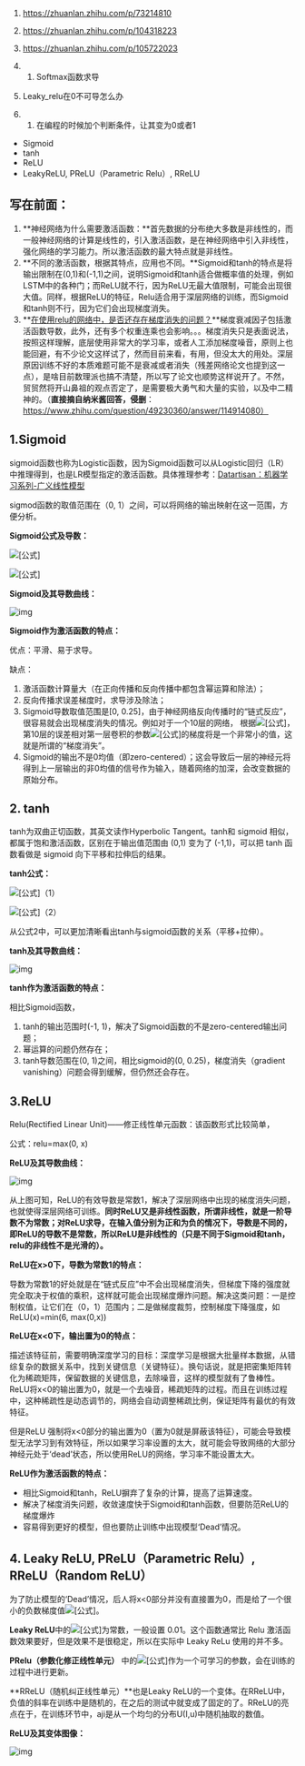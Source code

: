 1. https://zhuanlan.zhihu.com/p/73214810

2. https://zhuanlan.zhihu.com/p/104318223

3. https://zhuanlan.zhihu.com/p/105722023

4. 1. Softmax函数求导

5. Leaky_relu在0不可导怎么办

6. 1. 在编程的时候加个判断条件，让其变为0或者1

- Sigmoid
- tanh
- ReLU
- LeakyReLU, PReLU（Parametric Relu）, RReLU

## 写在前面：

1. **神经网络为什么需要激活函数：**首先数据的分布绝大多数是非线性的，而一般神经网络的计算是线性的，引入激活函数，是在神经网络中引入非线性，强化网络的学习能力。所以激活函数的最大特点就是非线性。
2. **不同的激活函数，根据其特点，应用也不同。**Sigmoid和tanh的特点是将输出限制在(0,1)和(-1,1)之间，说明Sigmoid和tanh适合做概率值的处理，例如LSTM中的各种门；而ReLU就不行，因为ReLU无最大值限制，可能会出现很大值。同样，根据ReLU的特征，Relu适合用于深层网络的训练，而Sigmoid和tanh则不行，因为它们会出现梯度消失。
3. **[在使用relu的网络中，是否还存在梯度消失的问题？](https://www.zhihu.com/question/49230360/answer/114914080)**梯度衰减因子包括激活函数导数，此外，还有多个权重连乘也会影响。。。梯度消失只是表面说法，按照这样理解，底层使用非常大的学习率，或者人工添加梯度噪音，原则上也能回避，有不少论文这样试了，然而目前来看，有用，但没太大的用处。深层原因训练不好的本质难题可能不是衰减或者消失（残差网络论文也提到这一点），是啥目前数理派也搞不清楚，所以写了论文也顺势这样说开了。不然，贸贸然将开山鼻祖的观点否定了，是需要极大勇气和大量的实验，以及中二精神的。（**直接摘自纳米酱回答，侵删**：https://www.zhihu.com/question/49230360/answer/114914080）

## 1.Sigmoid

sigmoid函数也称为Logistic函数，因为Sigmoid函数可以从Logistic回归（LR）中推理得到，也是LR模型指定的激活函数。具体推理参考：[Datartisan：机器学习系列-广义线性模型](https://zhuanlan.zhihu.com/p/24967776)

sigmod函数的取值范围在（0, 1）之间，可以将网络的输出映射在这一范围，方便分析。

**Sigmoid公式及导数：**

![[公式]](https://www.zhihu.com/equation?tex=%5Csigma%28z%29%3D%5Cfrac%7B1%7D%7B1%2Be%5E%7B-z%7D%7D)

![[公式]](https://www.zhihu.com/equation?tex=%5Csigma%5E%7B%E2%80%B2%7D%28z%29%3D%5Cfrac%7B0-1%C2%B7%28-e%5E%7B-z%7D%29%7D%7B%281%2Be%5E%7B-z%7D%29%5E%7B2%7D%7D%3D%5Cfrac%7Be%5E%7B-z%7D%7D%7B%281%2Be%5E%7B-z%7D%29%5E%7B2%7D%7D%3D%5Cfrac%7Be%5E%7B-z%7D%7D%7B%281%2Be%5E%7B-z%7D%29%7D%C2%B7%5Cfrac%7B1%7D%7B%281%2Be%5E%7B-z%7D%29%7D%3D%5Cfrac%7B1%2Be%5E%7B-z%7D-1%7D%7B%281%2Be%5E%7B-z%7D%29%7D%C2%B7%5Csigma%28z%29%3D%281-%5Csigma%28z%29%29%C2%B7%5Csigma%28z%29)

**Sigmoid及其导数曲线：**

![img](https://pic2.zhimg.com/80/v2-595feb9c4660fdee432dcd30b8256735_720w.jpg)

**Sigmoid作为激活函数的特点：**

优点：平滑、易于求导。

缺点：

1. 激活函数计算量大（在正向传播和反向传播中都包含幂运算和除法）；
2. 反向传播求误差梯度时，求导涉及除法；
3. Sigmoid导数取值范围是[0, 0.25]，由于神经网络反向传播时的“链式反应”，很容易就会出现梯度消失的情况。例如对于一个10层的网络， 根据![[公式]](https://www.zhihu.com/equation?tex=0.25%5E%7B10%7D%5Capprox0.000000954)，第10层的误差相对第一层卷积的参数![[公式]](https://www.zhihu.com/equation?tex=W_1)的梯度将是一个非常小的值，这就是所谓的“梯度消失”。
4. Sigmoid的输出不是0均值（即zero-centered）；这会导致后一层的神经元将得到上一层输出的非0均值的信号作为输入，随着网络的加深，会改变数据的原始分布。

## 2. tanh

tanh为双曲正切函数，其英文读作Hyperbolic Tangent。tanh和 sigmoid 相似，都属于饱和激活函数，区别在于输出值范围由 (0,1) 变为了 (-1,1)，可以把 tanh 函数看做是 sigmoid 向下平移和拉伸后的结果。

**tanh公式：**

![[公式]](https://www.zhihu.com/equation?tex=tanh%28x%29+%3D+%5Cdfrac+%7Be%5Ex+-+e%5E%7B-x%7D%7D%7Be%5Ex+%2B+e%5E%7B-x%7D%7D+%5C%5C)（1）

![[公式]](https://www.zhihu.com/equation?tex=tanh%28x%29+%3D+%5Cdfrac+%7B2%7D%7B1+%2B+e%5E%7B-2x%7D%7D+-+1+%5C%5C)（2）

从公式2中，可以更加清晰看出tanh与sigmoid函数的关系（平移+拉伸）。

**tanh及其导数曲线：**

![img](https://pic1.zhimg.com/80/v2-ac5875cf045fbdf213b8b0ba67f10b30_720w.jpg)

**tanh作为激活函数的特点：**

相比Sigmoid函数，

1. tanh的输出范围时(-1, 1)，解决了Sigmoid函数的不是zero-centered输出问题；
2. 幂运算的问题仍然存在；
3. tanh导数范围在(0, 1)之间，相比sigmoid的(0, 0.25)，梯度消失（gradient vanishing）问题会得到缓解，但仍然还会存在。

## 3.ReLU

Relu(Rectified Linear Unit)——修正线性单元函数：该函数形式比较简单，

公式：relu=max(0, x)

**ReLU及其导数曲线：**

![img](https://pic2.zhimg.com/80/v2-da3babf705f525effbaab3bbbed7df51_720w.jpg)

从上图可知，ReLU的有效导数是常数1，解决了深层网络中出现的梯度消失问题，也就使得深层网络可训练。**同时ReLU又是非线性函数，所谓非线性，就是一阶导数不为常数；对ReLU求导，在输入值分别为正和为负的情况下，导数是不同的，即ReLU的导数不是常数，所以ReLU是非线性的（只是不同于Sigmoid和tanh，relu的非线性不是光滑的）。**

**ReLU在x>0下，导数为常数1的特点：**

导数为常数1的好处就是在“链式反应”中不会出现梯度消失，但梯度下降的强度就完全取决于权值的乘积，这样就可能会出现梯度爆炸问题。解决这类问题：一是控制权值，让它们在（0，1）范围内；二是做梯度裁剪，控制梯度下降强度，如ReLU(x)=min(6, max(0,x))

**ReLU在x<0下，输出置为0的特点：**

描述该特征前，需要明确深度学习的目标：深度学习是根据大批量样本数据，从错综复杂的数据关系中，找到关键信息（关键特征）。换句话说，就是把密集矩阵转化为稀疏矩阵，保留数据的关键信息，去除噪音，这样的模型就有了鲁棒性。ReLU将x<0的输出置为0，就是一个去噪音，稀疏矩阵的过程。而且在训练过程中，这种稀疏性是动态调节的，网络会自动调整稀疏比例，保证矩阵有最优的有效特征。

但是ReLU 强制将x<0部分的输出置为0（置为0就是屏蔽该特征），可能会导致模型无法学习到有效特征，所以如果学习率设置的太大，就可能会导致网络的大部分神经元处于‘dead’状态，所以使用ReLU的网络，学习率不能设置太大。

**ReLU作为激活函数的特点：**

- 相比Sigmoid和tanh，ReLU摒弃了复杂的计算，提高了运算速度。
- 解决了梯度消失问题，收敛速度快于Sigmoid和tanh函数，但要防范ReLU的梯度爆炸
- 容易得到更好的模型，但也要防止训练中出现模型‘Dead’情况。

## 4. Leaky ReLU, PReLU（Parametric Relu）, RReLU（Random ReLU）

为了防止模型的‘Dead’情况，后人将x<0部分并没有直接置为0，而是给了一个很小的负数梯度值![[公式]](https://www.zhihu.com/equation?tex=%5Calpha)。

**Leaky ReLU**中的![[公式]](https://www.zhihu.com/equation?tex=%5Calpha)为常数，一般设置 0.01。这个函数通常比 Relu 激活函数效果要好，但是效果不是很稳定，所以在实际中 Leaky ReLu 使用的并不多。

**PRelu（参数化修正线性单元）** 中的![[公式]](https://www.zhihu.com/equation?tex=%5Calpha+)作为一个可学习的参数，会在训练的过程中进行更新。

**RReLU（随机纠正线性单元）**也是Leaky ReLU的一个变体。在RReLU中，负值的斜率在训练中是随机的，在之后的测试中就变成了固定的了。RReLU的亮点在于，在训练环节中，aji是从一个均匀的分布U(I,u)中随机抽取的数值。

**ReLU及其变体图像：**

![img](https://pic3.zhimg.com/80/v2-96c799e1b9f0b80de1ca17e503e4c11a_720w.jpg)